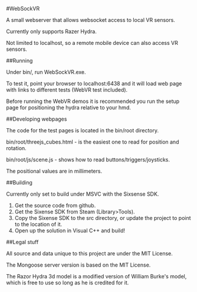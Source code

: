 
#WebSockVR

A small webserver that allows websocket access to local VR sensors.

Currently only supports Razer Hydra.

Not limited to localhost, so a remote mobile device can also access VR sensors.

##Running

Under bin/, run WebSockVR.exe.

To test it, point your browser to localhost:6438 and it will load web page with links to different tests (WebVR test included).

Before running the WebVR demos it is recommended you run the setup page for positioning the hydra relative to your hmd.

##Developing webpages

The code for the test pages is located in the bin/root directory.

bin/root/threejs_cubes.html - is the easiest one to read for position and rotation.

bin/root/js/scene.js - shows how to read buttons/triggers/joysticks.

The positional values are in millimeters.

##Building

Currently only set to build under MSVC with the Sixsense SDK.

1. Get the source code from github.
2. Get the Sixense SDK from Steam (Library>Tools).
3. Copy the Sixense SDK to the src directory, or update the project to point to the location of it.
4. Open up the solution in Visual C++ and build!

##Legal stuff

All source and data unique to this project are under the MIT License.

The Mongoose server version is based on the MIT License.

The Razor Hydra 3d model is a modified version of William Burke's model, which is free to use so long as he is credited for it.
